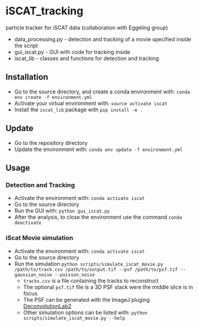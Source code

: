 # iSCAT_tracking
particle tracker for iSCAT data (collaboration with Eggeling group)

* data_processing.py - detection and tracking of a movie specified inside the script
* gui_iscat.py - GUI with code for tracking inside
* iscat_lib - classes and functions for detection and tracking

## Installation
* Go to the source directory, and create a conda environment with:
```conda env create -f environment.yml```
* Activate your virtual environment with: `source activate iscat`
* Install the `iscat_lib` package with `pip install -e .`

## Update
* Go to the repository directory
* Update the environment with: `conda env update -f environment.yml`

## Usage
### Detection and Tracking
* Activate the environment with: `conda activate iscat`
* Go to the source directory
* Run the GUI with: `python gui_iscat.py`
* After the analysis, to close the environment use the command `conda deactivate`

### iScat Movie simulation
* Activate the environment with: `conda activate iscat`
* Go to the source directory
* Run the simulation
`python scripts/simulate_iscat_movie.py /path/to/track.csv /path/to/output.tif --psf /path/to/psf.tif --gaussian_noise --poisson_noise`
  * `tracks.csv` is a file containing the tracks to reconstruct
  * The optional `psf.tif` file is a 3D PSF stack were the middle slice is in focus.
  * The PSF can be generated with the ImageJ pluging [DeconvolutionLab2](http://bigwww.epfl.ch/deconvolution/deconvolutionlab2/)
  * Other simulation options can be listed with: `python scripts/simulate_iscat_movie.py --help`
